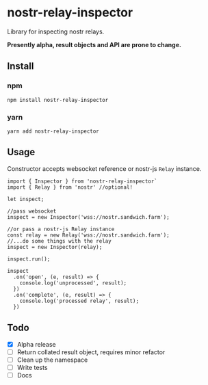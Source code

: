 # nostr-relay-inspector
Library for inspecting nostr relays. 

**Presently alpha, result objects and API are prone to change.**

## Install
### npm
`npm install nostr-relay-inspector`

### yarn
`yarn add nostr-relay-inspector`

## Usage
Constructor accepts websocket reference or nostr-js `Relay` instance.

```
import { Inspector } from 'nostr-relay-inspector` 
import { Relay } from 'nostr' //optional!

let inspect;

//pass websocket  
inspect = new Inspector('wss://nostr.sandwich.farm');

//or pass a nostr-js Relay instance
const relay = new Relay('wss://nostr.sandwich.farm');
//...do some things with the relay
inspect = new Inspector(relay);

inspect.run();

inspect
  .on('open', (e, result) => {
    console.log('unprocessed', result);
  })
  .on('complete', (e, result) => {
    console.log('processed relay', result);
  })
```

## Todo
- [x] Alpha release
- [ ] Return collated result object, requires minor refactor
- [ ] Clean up the namespace  
- [ ] Write tests
- [ ] Docs

